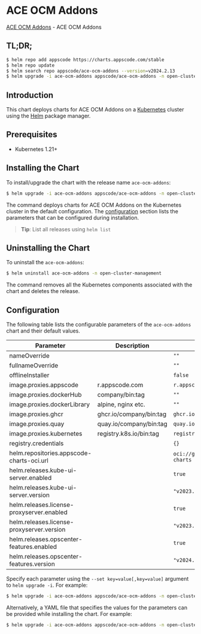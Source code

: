 # ACE OCM Addons

[ACE OCM Addons](https://github.com/bytebuilders/installer) - ACE OCM Addons

## TL;DR;

```bash
$ helm repo add appscode https://charts.appscode.com/stable
$ helm repo update
$ helm search repo appscode/ace-ocm-addons --version=v2024.2.13
$ helm upgrade -i ace-ocm-addons appscode/ace-ocm-addons -n open-cluster-management --create-namespace --version=v2024.2.13
```

## Introduction

This chart deploys charts for ACE OCM Addons on a [Kubernetes](http://kubernetes.io) cluster using the [Helm](https://helm.sh) package manager.

## Prerequisites

- Kubernetes 1.21+

## Installing the Chart

To install/upgrade the chart with the release name `ace-ocm-addons`:

```bash
$ helm upgrade -i ace-ocm-addons appscode/ace-ocm-addons -n open-cluster-management --create-namespace --version=v2024.2.13
```

The command deploys charts for ACE OCM Addons on the Kubernetes cluster in the default configuration. The [configuration](#configuration) section lists the parameters that can be configured during installation.

> **Tip**: List all releases using `helm list`

## Uninstalling the Chart

To uninstall the `ace-ocm-addons`:

```bash
$ helm uninstall ace-ocm-addons -n open-cluster-management
```

The command removes all the Kubernetes components associated with the chart and deletes the release.

## Configuration

The following table lists the configurable parameters of the `ace-ocm-addons` chart and their default values.

|                 Parameter                 |       Description       |                  Default                   |
|-------------------------------------------|-------------------------|--------------------------------------------|
| nameOverride                              |                         | <code>""</code>                            |
| fullnameOverride                          |                         | <code>""</code>                            |
| offlineInstaller                          |                         | <code>false</code>                         |
| image.proxies.appscode                    | r.appscode.com          | <code>r.appscode.com</code>                |
| image.proxies.dockerHub                   | company/bin:tag         | <code>""</code>                            |
| image.proxies.dockerLibrary               | alpine, nginx etc.      | <code>""</code>                            |
| image.proxies.ghcr                        | ghcr.io/company/bin:tag | <code>ghcr.io</code>                       |
| image.proxies.quay                        | quay.io/company/bin:tag | <code>quay.io</code>                       |
| image.proxies.kubernetes                  | registry.k8s.io/bin:tag | <code>registry.k8s.io</code>               |
| registry.credentials                      |                         | <code>{}</code>                            |
| helm.repositories.appscode-charts-oci.url |                         | <code>oci://ghcr.io/appscode-charts</code> |
| helm.releases.kube-ui-server.enabled      |                         | <code>true</code>                          |
| helm.releases.kube-ui-server.version      |                         | <code>"v2023.12.18"</code>                 |
| helm.releases.license-proxyserver.enabled |                         | <code>true</code>                          |
| helm.releases.license-proxyserver.version |                         | <code>"v2023.11.14"</code>                 |
| helm.releases.opscenter-features.enabled  |                         | <code>true</code>                          |
| helm.releases.opscenter-features.version  |                         | <code>"v2024.2.13"</code>                  |


Specify each parameter using the `--set key=value[,key=value]` argument to `helm upgrade -i`. For example:

```bash
$ helm upgrade -i ace-ocm-addons appscode/ace-ocm-addons -n open-cluster-management --create-namespace --version=v2024.2.13 --set image.proxies.appscode=r.appscode.com
```

Alternatively, a YAML file that specifies the values for the parameters can be provided while
installing the chart. For example:

```bash
$ helm upgrade -i ace-ocm-addons appscode/ace-ocm-addons -n open-cluster-management --create-namespace --version=v2024.2.13 --values values.yaml
```
